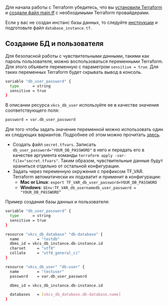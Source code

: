 Для начала работы с Terraform убедитесь, что вы [установили Terraform](/ru/manage/terraform/quick-start) и [создали файл main.tf](/ru/dbs/dbaas/api/terraform-for-dbaas) с необходимыми Terraform провайдерами.

Если у вас не создан инстанс базы данных, то следуйте [инструкции](/ru/dbs/dbaas/api/working-with-terraform) и подготовьте файл `database_instance.tf`.

## Создание БД и пользователя

Для безопасной работы с чувствительными данными, такими как пароль пользователя, можно воспользоваться переменными Terraform. Для этого объявите переменную c параметром `sensitive = true`. Для таких переменных Terraform будет скрывать вывод в консоль.

``` bash
variable "db_user_password" {
  type      = string
  sensitive = true
}
```

В описании ресурса `vkcs_db_user` используйте ее в качестве значения соответствующего поля:

``` bash
password = var.db_user_password
```

Для того чтобы задать значение переменной можно использовать один их следующих вариантов. Подробнее об этом можно прочитать [здесь](https://learn.hashicorp.com/tutorials/terraform/sensitive-variables).

- Создать файл `secret.tfvars`. Записать `db_user_password="YOUR_DB_PASSWORD"` в него и передать его в качестве аргумента команды `terraform apply -var-file="secret.tfvars"`. Таким образом, чувствительные данные будут храниться отдельно от остальной конфигурации.
- Задать через переменную окружения с префиксом TF_VAR. Terraform автоматически их подхватит и применит в конфигурации:
  - **Mac or Linux**: `export TF_VAR_db_user_password=YOUR_DB_PASSWORD`
  - **Windows**: `$Env:TF_VAR_db_usernamedb_user_password = "YOUR_DB_PASSWORD"`

Пример создания базы данных и пользователя:

``` bash
variable "db_user_password" {
  type      = string
  sensitive = true
}

resource "vkcs_db_database" "db-database" {
  name        = "testdb"
  dbms_id = vkcs_db_instance.db-instance.id
  charset     = "utf8"
  collate     = "utf8_general_ci"
}

resource "vkcs_db_user" "db-user" {
  name        = "testuser"
  password    = var.db_user_password

  dbms_id = vkcs_db_instance.db-instance.id

  databases   = [vkcs_db_database.db-database.name]
}
```
